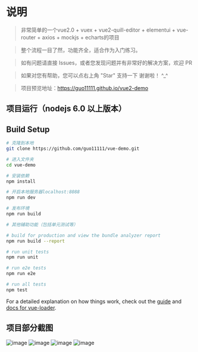 # 说明

> 非常简单的一个vue2.0 + vuex + vue2-quill-editor + elementui + vue-router + axios + mockjs + echarts的项目

> 整个流程一目了然，功能齐全，适合作为入门练习。

> 如有问题请直接 Issues，或者您发现问题并有非常好的解决方案，欢迎 PR

> 如果对您有帮助，您可以点右上角 "Star" 支持一下 谢谢啦！ ^_^

> 项目预览地址：https://guo11111.github.io/vue2-demo

## 项目运行（nodejs 6.0 以上版本）


## Build Setup

``` bash
# 克隆到本地
git clone https://github.com/guo11111/vue-demo.git

# 进入文件夹
cd vue-demo

# 安装依赖
npm install

# 开启本地服务器localhost:8088
npm run dev

# 发布环境
npm run build

# 其他辅助功能（包括单元测试等）

# build for production and view the bundle analyzer report
npm run build --report

# run unit tests
npm run unit

# run e2e tests
npm run e2e

# run all tests
npm test
```

For a detailed explanation on how things work, check out the [guide](http://vuejs-templates.github.io/webpack/) and [docs for vue-loader](http://vuejs.github.io/vue-loader).

## 项目部分截图
![image](https://github.com/guo11111/vue2-demo/blob/master/static/images/img1.png)
![image](https://github.com/guo11111/vue2-demo/blob/master/static/images/img2.jpg)
![image](https://github.com/guo11111/vue2-demo/blob/master/static/images/img3.png)
![image](https://github.com/guo11111/vue2-demo/blob/master/static/images/img4.png)

